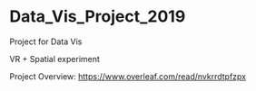 # Data_Vis_Project_2019
Project for Data Vis

VR + Spatial experiment 


Project Overview: 
https://www.overleaf.com/read/nvkrrdtpfzpx
